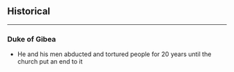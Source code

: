 ## Historical

---

### Duke of Gibea

* He and his men abducted and tortured people for 20 years until the church put an end to it

